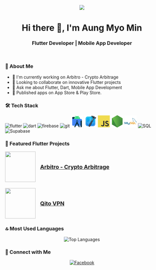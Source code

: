 <div align="center">
  <img src="https://media.giphy.com/media/UVG0BN8TOMKkPOJS6e/giphy.gif" width="100"/>
  <h1>Hi there 👋, I'm Aung Myo Min</h1>
  <h3>Flutter Developer | Mobile App Developer</h3>
  <img src="https://komarev.com/ghpvc/?username=aungmyominoffical&style=flat-square&color=blue" alt=""/>
</div>

### 💫 About Me
- 🔭 I'm currently working on Arbitro - Crypto Arbitrage
- 👯 Looking to collaborate on innovative Flutter projects
- 💬 Ask me about Flutter, Dart, Mobile App Development
- 📱 Published apps on App Store & Play Store.

### 🛠️ Tech Stack
<div>
  <img src="https://www.vectorlogo.zone/logos/flutterio/flutterio-icon.svg" alt="flutter" width="40" height="40"/>
  <img src="https://www.vectorlogo.zone/logos/dartlang/dartlang-icon.svg" alt="dart" width="40" height="40"/>
  <img src="https://www.vectorlogo.zone/logos/firebase/firebase-icon.svg" alt="firebase" width="40" height="40"/>
  <img src="https://www.vectorlogo.zone/logos/git-scm/git-scm-icon.svg" alt="git" width="40" height="40"/>
  <img src="https://raw.githubusercontent.com/devicons/devicon/master/icons/androidstudio/androidstudio-original.svg" alt="Android Studio" width="40" height="40"/>
  <img src="https://raw.githubusercontent.com/devicons/devicon/master/icons/xcode/xcode-original.svg" alt="Xcode" width="40" height="40"/>
  <img src="https://raw.githubusercontent.com/devicons/devicon/master/icons/javascript/javascript-original.svg" alt="JavaScript" width="40" height="40"/>
  <img src="https://raw.githubusercontent.com/devicons/devicon/master/icons/nodejs/nodejs-original.svg" alt="Node.js" width="40" height="40"/>
  <img src="https://raw.githubusercontent.com/devicons/devicon/master/icons/mysql/mysql-original-wordmark.svg" alt="MySQL" width="40" height="40"/>
  <img src="https://www.vectorlogo.zone/logos/postgresql/postgresql-icon.svg" alt="SQL" width="40" height="40"/>
  <img src="https://avatars.githubusercontent.com/u/54469796" alt="Supabase" width="40" height="40"/>
</div>

### 📱 Featured Flutter Projects
<div style="display: flex; align-items: center; margin-bottom: 20px;">
  <a href="https://play.google.com/store/apps/details?id=com.arbitro.app" style="display: flex; align-items: center;">
    <img src="https://play-lh.googleusercontent.com/Nt3NcLfS3dmM4IkMk6i4cx22i8w-KB6WZ4Sru5cWkE6dH-gMJoICzLDvdt_IGFoyH69J=w240-h480" width="100" height="100"/>
    <span style="margin-left: 15px; font-size: 18px; font-weight: bold;">Arbitro - Crypto Arbitrage</span>
  </a>
</div>
<div style="display: flex; align-items: center;">
  <a href="https://play.google.com/store/apps/details?id=com.vray.qito" style="display: flex; align-items: center;">
    <img src="https://play-lh.googleusercontent.com/8Hm-TfHyg8gnsZg4Vr3RuzeJsinQeSj2AI9PZvOJotn63Udn6-kByg8Tncg22GYxnE4" width="100" height="100"/>
    <span style="margin-left: 15px; font-size: 18px; font-weight: bold;">Qito VPN</span>
  </a>
</div>


### 🔝 Most Used Languages
<div align="center">
  <img src="https://github-readme-stats.vercel.app/api/top-langs/?username=aungmyominoffical&layout=compact&theme=dark" alt="Top Languages" />
</div>

### 🤝 Connect with Me
<div align="center">
  <a href="https://www.facebook.com/profile.php?id=100073789236058">
    <img src="https://img.shields.io/badge/Facebook-1877F2?style=for-the-badge&logo=facebook&logoColor=white" alt="Facebook"/>
  </a>
</div>
</div>

```
